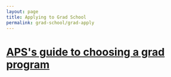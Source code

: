 ```yaml
---
layout: page
title: Applying to Grad School
permalink: grad-school/grad-apply
---
```

# [APS's guide to choosing a grad program](https://www.aps.org/careers/guidance/webinars/upload/APSwebinarV5.pdf)
